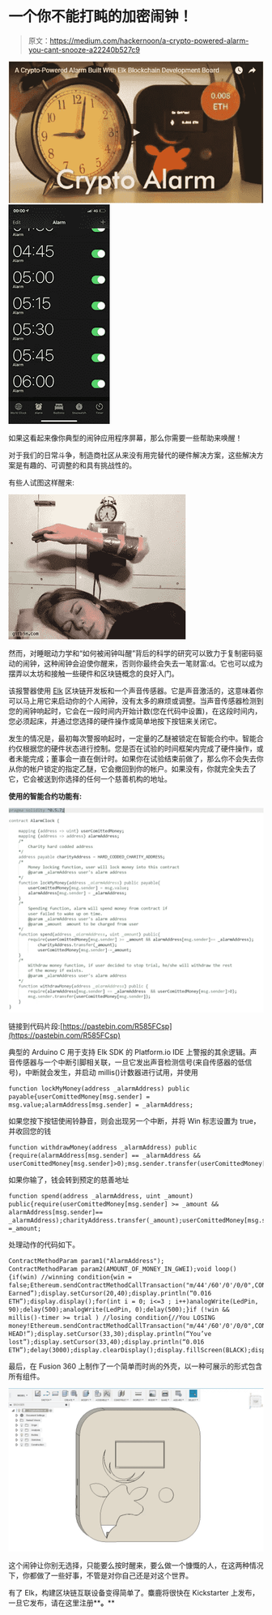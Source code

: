 # 一个你不能打盹的加密闹钟！

> 原文：<https://medium.com/hackernoon/a-crypto-powered-alarm-you-cant-snooze-a22240b527c9>

[![](img/f04016296accdaae7ed33d424c3f77ad.png)](https://youtu.be/fNesUejfYeQ)![](img/5245ecf392683ce349874cdc569b6c94.png)

如果这看起来像你典型的闹钟应用程序屏幕，那么你需要一些帮助来唤醒！

对于我们的日常斗争，制造商社区从来没有用完替代的硬件解决方案，这些解决方案是有趣的、可调整的和具有挑战性的。

有些人试图这样醒来:

![](img/26e45e78c4ca49c784d6bd564b6940a6.png)

然而，对睡眠动力学和“如何被闹钟叫醒”背后的科学的研究可以致力于复制密码驱动的闹钟，这种闹钟会迫使你醒来，否则你最终会失去一笔财富:d。它也可以成为摆弄以太坊和接触一些硬件和区块链概念的良好入门。

该报警器使用 [Elk](https://elk.cc/?utm_source=alarm&utm_medium=medium) 区块链开发板和一个声音传感器。它是声音激活的，这意味着你可以马上用它来启动你的个人闹钟，没有太多的麻烦或调整。当声音传感器检测到您的闹钟响起时，它会在一段时间内开始计数(您在代码中设置)，在这段时间内，您必须起床，并通过您选择的硬件操作或简单地按下按钮来关闭它。

发生的情况是，最初每次警报响起时，一定量的乙醚被锁定在智能合约中。智能合约仅根据您的硬件状态进行控制。您是否在试验的时间框架内完成了硬件操作，或者未能完成；董事会一直在倒计时。如果你在试验结束前做了，那么你不会失去你从你的帐户锁定的指定乙醚，它会撤回到你的帐户。如果没有，你就完全失去了它，它会被送到你选择的任何一个慈善机构的地址。

**使用的智能合约功能有:**

![](img/5193247fabbc2527e1715ac0a8346a78.png)

链接到代码片段:[https://pastebin.com/R585FCsp](https://pastebin.com/R585FCsp)

典型的 Arduino C 用于支持 Elk SDK 的 Platform.io IDE 上警报的其余逻辑。声音传感器与一个中断引脚相关联，一旦它发出声音检测信号(来自传感器的低信号)，中断就会发生，并启动 millis()计数器进行试用，并使用

```
function lockMyMoney(address _alarmAddress) public payable{userComittedMoney[msg.sender] = msg.value;alarmAddress[msg.sender] = _alarmAddress;
```

如果您按下按钮使闹铃静音，则会出现另一个中断，并将 Win 标志设置为 true，并收回您的钱

```
function withdrawMoney(address _alarmAddress) public {require(alarmAddress[msg.sender] == _alarmAddress && userComittedMoney[msg.sender]>0);msg.sender.transfer(userComittedMoney[msg.sender]);
```

如果你输了，钱会转到预定的慈善地址

```
function spend(address _alarmAddress, uint _amount) public{require(userComittedMoney[msg.sender] >= _amount && alarmAddress[msg.sender]== _alarmAddress);charityAddress.transfer(_amount);userComittedMoney[msg.sender]-=_amount;
```

处理动作的代码如下。

```
ContractMethodParam param1("AlarmAddress");
ContractMethodParam param2(AMOUNT_OF_MONEY_IN_GWEI);void loop(){if(win) //winning condition{win = false;Ethereum.sendContractMethodCallTransaction("m/44'/60'/0'/0/0",CONTRACT_ADDRESS,AMOUNT_OF_MONEY_IN_GWEI,50000,20,"withdrawMoney(address)",&param1);display.clearDisplay();display.fillScreen(BLACK);display.setCursor(37,7);display.println(“WINNER!”);display.setCursor(20,30);display.println(“You’ve Earned”);display.setCursor(20,40);display.println(“0.016 ETH”);display.display();for(int i = 0; i<=3 ; i++)analogWrite(LedPin, 90);delay(500);analogWrite(LedPin, 0);delay(500);}if (!win && millis()-timer >= trial ) //losing condition{//You LOSING money!Ethereum.sendContractMethodCallTransaction("m/44'/60'/0'/0/0",CONTRACT_ADDRESS,AMOUNT_OF_MONEY_IN_GWEI,50000,20,"spend(address,uint)",&param1,&param2);display.clearDisplay();display.fillScreen(BLACK);display.setCursor(35,7);display.println(“SLEEPY HEAD!”);display.setCursor(33,30);display.println(“You’ve lost”);display.setCursor(33,40);display.println(“0.016 ETH”);delay(3000);display.clearDisplay();display.fillScreen(BLACK);display.display();}
```

最后，在 Fusion 360 上制作了一个简单而时尚的外壳，以一种可展示的形式包含所有组件。

![](img/e7a9acd775170c2728e6ee454520a8d5.png)

这个闹钟让你别无选择，只能要么按时醒来，要么做一个慷慨的人，在这两种情况下，你都做了一些好事，不管是对你自己还是对这个世界。

有了 Elk，构建区块链互联设备变得简单了。麋鹿将很快在 Kickstarter 上发布，一旦它发布，请在这里注册**[](https://elk.cc/?utm_source=alarm&utm_medium=medium)****。******